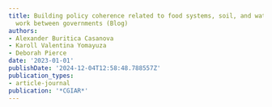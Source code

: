 ```yaml
---
title: Building policy coherence related to food systems, soil, and water for coordinated
  work between governments (Blog)
authors:
- Alexander Buritica Casanova
- Karoll Valentina Yomayuza
- Deborah Pierce
date: '2023-01-01'
publishDate: '2024-12-04T12:58:48.788557Z'
publication_types:
- article-journal
publication: '*CGIAR*'
---
```

